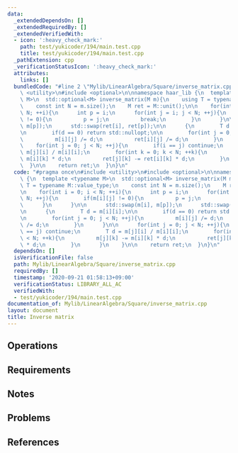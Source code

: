 ```yaml
---
data:
  _extendedDependsOn: []
  _extendedRequiredBy: []
  _extendedVerifiedWith:
  - icon: ':heavy_check_mark:'
    path: test/yukicoder/194/main.test.cpp
    title: test/yukicoder/194/main.test.cpp
  _pathExtension: cpp
  _verificationStatusIcon: ':heavy_check_mark:'
  attributes:
    links: []
  bundledCode: "#line 2 \"Mylib/LinearAlgebra/Square/inverse_matrix.cpp\"\n#include\
    \ <utility>\n#include <optional>\n\nnamespace haar_lib {\n  template <typename\
    \ M>\n  std::optional<M> inverse_matrix(M m){\n    using T = typename M::value_type;\n\
    \    const int N = m.size();\n    M ret = M::unit();\n\n    for(int i = 0; i <\
    \ N; ++i){\n      int p = i;\n      for(int j = i; j < N; ++j){\n        if(m[i][j]\
    \ != 0){\n          p = j;\n          break;\n        }\n      }\n\n      std::swap(m[i],\
    \ m[p]);\n      std::swap(ret[i], ret[p]);\n\n      {\n        T d = m[i][i];\n\
    \n        if(d == 0) return std::nullopt;\n\n        for(int j = 0; j < N; ++j){\n\
    \          m[i][j] /= d;\n          ret[i][j] /= d;\n        }\n      }\n\n  \
    \    for(int j = 0; j < N; ++j){\n        if(i == j) continue;\n        T d =\
    \ m[j][i] / m[i][i];\n        for(int k = 0; k < N; ++k){\n          m[j][k] -=\
    \ m[i][k] * d;\n          ret[j][k] -= ret[i][k] * d;\n        }\n      }\n  \
    \  }\n\n    return ret;\n  }\n}\n"
  code: "#pragma once\n#include <utility>\n#include <optional>\n\nnamespace haar_lib\
    \ {\n  template <typename M>\n  std::optional<M> inverse_matrix(M m){\n    using\
    \ T = typename M::value_type;\n    const int N = m.size();\n    M ret = M::unit();\n\
    \n    for(int i = 0; i < N; ++i){\n      int p = i;\n      for(int j = i; j <\
    \ N; ++j){\n        if(m[i][j] != 0){\n          p = j;\n          break;\n  \
    \      }\n      }\n\n      std::swap(m[i], m[p]);\n      std::swap(ret[i], ret[p]);\n\
    \n      {\n        T d = m[i][i];\n\n        if(d == 0) return std::nullopt;\n\
    \n        for(int j = 0; j < N; ++j){\n          m[i][j] /= d;\n          ret[i][j]\
    \ /= d;\n        }\n      }\n\n      for(int j = 0; j < N; ++j){\n        if(i\
    \ == j) continue;\n        T d = m[j][i] / m[i][i];\n        for(int k = 0; k\
    \ < N; ++k){\n          m[j][k] -= m[i][k] * d;\n          ret[j][k] -= ret[i][k]\
    \ * d;\n        }\n      }\n    }\n\n    return ret;\n  }\n}\n"
  dependsOn: []
  isVerificationFile: false
  path: Mylib/LinearAlgebra/Square/inverse_matrix.cpp
  requiredBy: []
  timestamp: '2020-09-21 01:58:13+09:00'
  verificationStatus: LIBRARY_ALL_AC
  verifiedWith:
  - test/yukicoder/194/main.test.cpp
documentation_of: Mylib/LinearAlgebra/Square/inverse_matrix.cpp
layout: document
title: Inverse matrix
---
```


## Operations

## Requirements

## Notes

## Problems

## References
